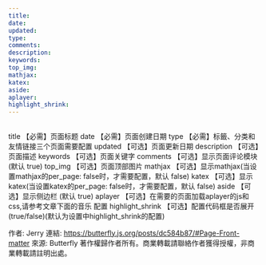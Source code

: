 ```yaml
---
title:
date:
updated:
type:
comments:
description:
keywords:
top_img:
mathjax:
katex:
aside:
aplayer:
highlight_shrink:
---
```


##
title	【必需】页面标题
date	【必需】页面创建日期
type	【必需】标籤、分类和友情链接三个页面需要配置
updated	【可选】页面更新日期
description	【可选】页面描述
keywords	【可选】页面关键字
comments	【可选】显示页面评论模块(默认 true)
top_img	【可选】页面顶部图片
mathjax	【可选】显示mathjax(当设置mathjax的per_page: false时，才需要配置，默认 false)
katex	【可选】显示katex(当设置katex的per_page: false时，才需要配置，默认 false)
aside	【可选】显示侧边栏 (默认 true)
aplayer	【可选】在需要的页面加载aplayer的js和css,请参考文章下面的音乐 配置
highlight_shrink	【可选】配置代码框是否展开(true/false)(默认为设置中highlight_shrink的配置)


作者: Jerry
連結: https://butterfly.js.org/posts/dc584b87/#Page-Front-matter
來源: Butterfly
著作權歸作者所有。商業轉載請聯絡作者獲得授權，非商業轉載請註明出處。
##